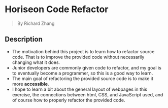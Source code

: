 # Horiseon Code Refactor
> By Richard Zhang

## Description

- The motivation behind this project is to learn how to refactor source code. That is to improve the provided code without necessarily changing what it does. 
- Junior developers are commonly given code to refactor, and my goal is to eventually become a programmer, so this is a good way to learn.
- The main goal of refactoring the provided source code is to make it more **accessible**.
- I hope to learn a bit about the general layout of webpages in this exercise, the connections between html, CSS, and JavaScript used, and of course how to properly refactor the provided code.
